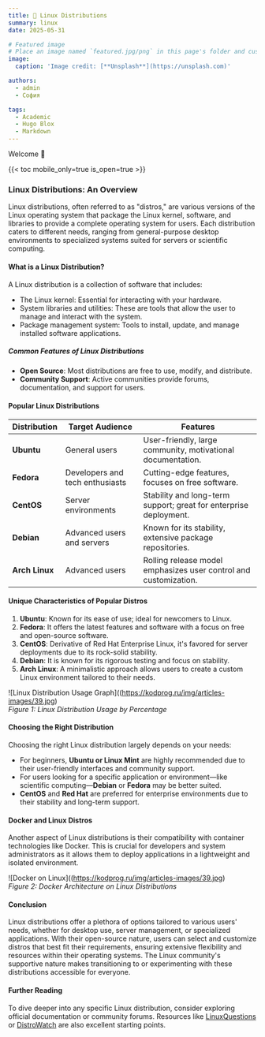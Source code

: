 ```yaml
---
title: 🎉 Linux Distributions
summary: linux
date: 2025-05-31

# Featured image
# Place an image named `featured.jpg/png` in this page's folder and customize its options here.
image:
  caption: 'Image credit: [**Unsplash**](https://unsplash.com)'

authors:
  - admin
  - София

tags:
  - Academic
  - Hugo Blox
  - Markdown
---
```


Welcome 👋

{{< toc mobile_only=true is_open=true >}}
### Linux Distributions: An Overview

Linux distributions, often referred to as "distros," are various versions of the Linux operating system that package the Linux kernel, software, and libraries to provide a complete operating system for users. Each distribution caters to different needs, ranging from general-purpose desktop environments to specialized systems suited for servers or scientific computing.

#### What is a Linux Distribution?

A Linux distribution is a collection of software that includes:

- The Linux kernel: Essential for interacting with your hardware.
- System libraries and utilities: These are tools that allow the user to manage and interact with the system.
- Package management system: Tools to install, update, and manage installed software applications.

##### Common Features of Linux Distributions
- **Open Source**: Most distributions are free to use, modify, and distribute.
- **Community Support**: Active communities provide forums, documentation, and support for users.

#### Popular Linux Distributions

| Distribution  | Target Audience          | Features                                     |
|---------------|--------------------------|----------------------------------------------|
| **Ubuntu**    | General users            | User-friendly, large community, motivational documentation. |
| **Fedora**    | Developers and tech enthusiasts | Cutting-edge features, focuses on free software.          |
| **CentOS**    | Server environments      | Stability and long-term support; great for enterprise deployment.    |
| **Debian**    | Advanced users and servers| Known for its stability, extensive package repositories.        |
| **Arch Linux**| Advanced users           | Rolling release model emphasizes user control and customization. |

#### Unique Characteristics of Popular Distros

1. **Ubuntu**: Known for its ease of use; ideal for newcomers to Linux.
2. **Fedora**: It offers the latest features and software with a focus on free and open-source software.
3. **CentOS**: Derivative of Red Hat Enterprise Linux, it's favored for server deployments due to its rock-solid stability.
4. **Debian**: It is known for its rigorous testing and focus on stability.
5. **Arch Linux**: A minimalistic approach allows users to create a custom Linux environment tailored to their needs.

![Linux Distribution Usage Graph]((https://kodprog.ru/img/articles-images/39.jpg)  
*Figure 1: Linux Distribution Usage by Percentage*

#### Choosing the Right Distribution

Choosing the right Linux distribution largely depends on your needs:

- For beginners, **Ubuntu or Linux Mint** are highly recommended due to their user-friendly interfaces and community support.
- For users looking for a specific application or environment—like scientific computing—**Debian** or **Fedora** may be better suited.
- **CentOS** and **Red Hat** are preferred for enterprise environments due to their stability and long-term support.

#### Docker and Linux Distros

Another aspect of Linux distributions is their compatibility with container technologies like Docker. This is crucial for developers and system administrators as it allows them to deploy applications in a lightweight and isolated environment.

![Docker on Linux]((https://kodprog.ru/img/articles-images/39.jpg)  
*Figure 2: Docker Architecture on Linux Distributions*

#### Conclusion

Linux distributions offer a plethora of options tailored to various users' needs, whether for desktop use, server management, or specialized applications. With their open-source nature, users can select and customize distros that best fit their requirements, ensuring extensive flexibility and resources within their operating systems. The Linux community's supportive nature makes transitioning to or experimenting with these distributions accessible for everyone.

#### Further Reading
To dive deeper into any specific Linux distribution, consider exploring official documentation or community forums. Resources like [LinuxQuestions](https://www.linuxquestions.org/) or [DistroWatch](https://distrowatch.com/) are also excellent starting points.


